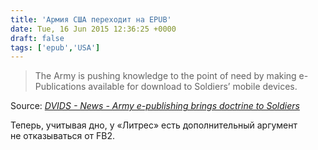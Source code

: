 ```yaml
---
title: 'Армия США переходит на EPUB'
date: Tue, 16 Jun 2015 12:36:25 +0000
draft: false
tags: ['epub','USA']
---
```


> The Army is pushing knowledge to the point of need by making e-Publications available for download to Soldiers’ mobile devices.

Source: _[DVIDS - News - Army e-publishing brings doctrine to Soldiers](https://www.dvidshub.net/news/166673/army-e-publishing-brings-doctrine-soldiers#.VYAXgaeqqko)_

Теперь, учитывая дно, у «Литрес» есть дополнительный аргумент не отказываться от FB2.